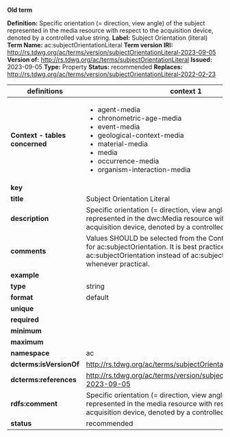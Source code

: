 **Old term**

**Definition:** Specific orientation (= direction, view angle) of the subject represented in the media resource with respect to the acquisition device, denoted by a controlled value string.
**Label:** Subject Orientation (literal)
**Term Name:** ac:subjectOrientationLiteral
**Term version IRI:** http://rs.tdwg.org/ac/terms/version/subjectOrientationLiteral-2023-09-05
**Version of:** http://rs.tdwg.org/ac/terms/subjectOrientationLiteral
**Issued:** 2023-09-05
**Type:** Property
**Status:** recommended
**Replaces:** http://rs.tdwg.org/ac/terms/version/subjectOrientationLiteral-2022-02-23


| definitions | context 1 |
|-|-|
| **Context - tables concerned** | <ul><li>agent-media</li><li>chronometric-age-media</li><li>event-media</li><li>geological-context-media</li><li>material-media</li><li>media</li><li>occurrence-media</li><li>organism-interaction-media</li></ul> |
| **key** |  |
| **title** | Subject Orientation Literal |
| **description** | Specific orientation (= direction, view angle) of the subject represented in the dwc:Media resource with respect to the acquisition device, denoted by a controlled value string. |
| **comments** | Values SHOULD be selected from the Controlled Vocabulary for ac:subjectOrientation. It is best practice to use ac:subjectOrientation instead of ac:subjectOrientationLiteral whenever practical. |
| **example** |  |
| **type** | string |
| **format** | default |
| **unique** |  |
| **required** |  |
| **minimum** |  |
| **maximum** |  |
| **namespace** | ac |
| **dcterms:isVersionOf** | http://rs.tdwg.org/ac/terms/subjectOrientationLiteral |
| **dcterms:references** | http://rs.tdwg.org/ac/terms/version/subjectOrientationLiteral-2023-09-05 |
| **rdfs:comment** | Specific orientation (= direction, view angle) of the subject represented in the media resource with respect to the acquisition device, denoted by a controlled value string. |
| **status** | recommended |
